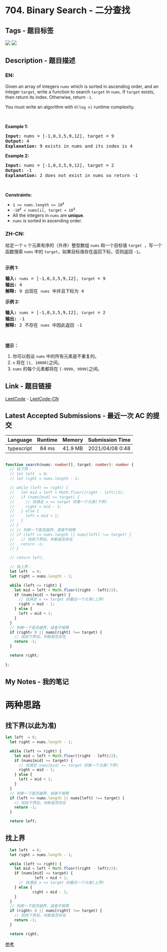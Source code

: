 
# 704. Binary Search - 二分查找

## Tags - 题目标签

 <img src="https://img.shields.io/badge/Array-数组-blue.svg">   <img src="https://img.shields.io/badge/Binary Search-二分查找-blue.svg">  


## Description - 题目描述

### EN:
<p>Given an array of integers <code>nums</code> which is sorted in ascending order, and an integer <code>target</code>, write a function to search <code>target</code> in <code>nums</code>. If <code>target</code> exists, then return its index. Otherwise, return <code>-1</code>.</p>

<p>You must write an algorithm with <code>O(log n)</code> runtime complexity.</p>

<p>&nbsp;</p>
<p><strong>Example 1:</strong></p>

<pre>
<strong>Input:</strong> nums = [-1,0,3,5,9,12], target = 9
<strong>Output:</strong> 4
<strong>Explanation:</strong> 9 exists in nums and its index is 4
</pre>

<p><strong>Example 2:</strong></p>

<pre>
<strong>Input:</strong> nums = [-1,0,3,5,9,12], target = 2
<strong>Output:</strong> -1
<strong>Explanation:</strong> 2 does not exist in nums so return -1
</pre>

<p>&nbsp;</p>
<p><strong>Constraints:</strong></p>

<ul>
	<li><code>1 &lt;= nums.length &lt;= 10<sup>4</sup></code></li>
	<li><code>-10<sup>4</sup> &lt; nums[i], target &lt; 10<sup>4</sup></code></li>
	<li>All the integers in <code>nums</code> are <strong>unique</strong>.</li>
	<li><code>nums</code> is sorted in ascending order.</li>
</ul>


### ZH-CN:
<p>给定一个&nbsp;<code>n</code>&nbsp;个元素有序的（升序）整型数组&nbsp;<code>nums</code> 和一个目标值&nbsp;<code>target</code> &nbsp;，写一个函数搜索&nbsp;<code>nums</code>&nbsp;中的 <code>target</code>，如果目标值存在返回下标，否则返回 <code>-1</code>。</p>

<p><br>
<strong>示例 1:</strong></p>

<pre><strong>输入:</strong> <code>nums</code> = [-1,0,3,5,9,12], <code>target</code> = 9
<strong>输出:</strong> 4
<strong>解释:</strong> 9 出现在 <code>nums</code> 中并且下标为 4
</pre>

<p><strong>示例&nbsp;2:</strong></p>

<pre><strong>输入:</strong> <code>nums</code> = [-1,0,3,5,9,12], <code>target</code> = 2
<strong>输出:</strong> -1
<strong>解释:</strong> 2 不存在 <code>nums</code> 中因此返回 -1
</pre>

<p>&nbsp;</p>

<p><strong>提示：</strong></p>

<ol>
	<li>你可以假设 <code>nums</code>&nbsp;中的所有元素是不重复的。</li>
	<li><code>n</code>&nbsp;将在&nbsp;<code>[1, 10000]</code>之间。</li>
	<li><code>nums</code>&nbsp;的每个元素都将在&nbsp;<code>[-9999, 9999]</code>之间。</li>
</ol>



## Link - 题目链接

[LeetCode](https://leetcode.com/problems/binary-search/description/)  -  [LeetCode-CN](https://leetcode-cn.com/problems/binary-search/description/)
## Latest Accepted Submissions - 最近一次 AC 的提交


| Language | Runtime | Memory | Submission Time |
|:---:|:---:|:---:|:---:|
| typescript  | 84 ms | 41.9 MB | 2021/04/08 0:48 |

```typescript

function search(nums: number[], target: number): number {
  // 找下界：
  // let left  = 0; 
  // let right = nums.length - 1;

  // while (left <= right) {
  //   let mid = left + Math.floor((right - left)/2);
  //   if (nums[mid] >= target) {
  //     // 找满足 x >= target 的第一个元素(下界)
  //     right = mid - 1;
  //   } else {
  //     left = mid + 1;
  //   }   
  // }
  // // 判断一下是否越界，或者不相等
  // if (left >= nums.length || nums[left] !== target) {
  //   // 找到下界后，判断是否存在
  //   return -1;
  // }

  // return left;

  // 找上界：
  let left  = 0; 
  let right = nums.length - 1;

  while (left <= right) {
    let mid = left + Math.floor((right - left)/2);
    if (nums[mid] > target) {
      // 找满足 x <= target 的最后一个元素(上界)
      right = mid - 1;
    } else {
      left = mid + 1;
    }   
  }
  // 判断一下是否越界，或者不相等
  if (right< 0 || nums[right] !== target) {
    // 找到下界后，判断是否存在
    return -1;
  }

  return right;
  
};

```
## My Notes - 我的笔记


# 两种思路
## 找下界(以此为准)
```typescript
let left  = 0; 
  let right = nums.length - 1;

  while (left <= right) {
    let mid = left + Math.floor((right - left)/2);
    if (nums[mid] >= target) {
      // 找满足 nums[mid] >= target 的第一个元素(下界)
      right = mid - 1;
    } else {
      left = mid + 1;
    }   
  }
  // 判断一下是否越界，或者不相等
  if (left >= nums.length || nums[left] !== target) {
    // 找到下界后，判断是否存在
    return -1;
  }

  return left;
```

## 找上界
```typescript
  let left  = 0; 
  let right = nums.length - 1;

  while (left <= right) {
    let mid = left + Math.floor((right - left)/2);
    if (nums[mid] <= target) {
			 left = mid + 1;
      // 找满足 x <= target 的最后一个元素(上界)
    } else {
			right = mid - 1;
    }   
  }
  // 判断一下是否越界，或者不相等
  if (right< 0 || nums[right] !== target) {
    // 找到下界后，判断是否存在
    return -1;
  }

  return right;
```

[参考](https://imageslr.github.io/2020/03/15/binary-search.html)

